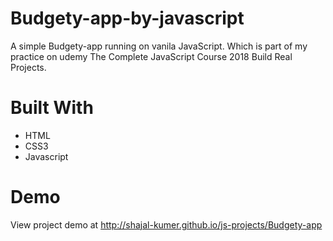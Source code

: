 # Budgety-app-by-javascript
A simple Budgety-app running on vanila JavaScript. Which is part of my practice on udemy The Complete JavaScript Course 2018 Build Real Projects.

# Built With
- HTML
- CSS3
- Javascript

# Demo

View project demo at http://shajal-kumer.github.io/js-projects/Budgety-app
